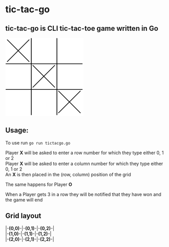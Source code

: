 # tic-tac-go
## tic-tac-go is CLI tic-tac-toe game written in Go

![tic-tac-go logo](tictacgo.svg)

## Usage:

To use run `go run tictacgo.go`

Player **X** will be asked to enter a row number for which they type either 0, 1 or 2<br/>
Player **X** will be asked to enter a column number for which they type either 0, 1 or 2<br/>
An **X** is then placed in the (row, column) position of the grid

The same happens for Player **O**

When a Player gets 3 in a row they will be notified that they have won and the game will end

## Grid layout
|-**(0,0)**-|-**(0,1)**-|-**(0,2)**-|<br/>
|-**(1,0)**-|-**(1,1)**-|-**(1,2)**-|<br/>
|-**(2,0)**-|-**(2,1)**-|-**(2,2)**-|
